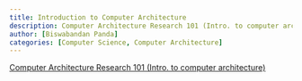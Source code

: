 ```yaml
---
title: Introduction to Computer Architecture
description: Computer Architecture Research 101 (Intro. to computer architecture)
author: [Biswabandan Panda]
categories: [Computer Science, Computer Architecture]
---
```


[Computer Architecture Research 101 (Intro. to computer architecture)](https://biswabandan.medium.com/two-cents-on-computer-architecture-research-101-4f00957c312a)